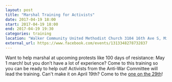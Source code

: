 ```yaml
---
layout: post
title: "Marshal Training for Activists"
date: 2017-04-19 18:00
start: 2017-04-19 18:00
end: 2017-04-19 19:30
categories: training
location: "Walker Community United Methodist Church 3104 16th Ave S, Minneapolis, Minnesota 55407"
external_url: https://www.facebook.com/events/1313348278732837
---
```

Want to help marshal at upcoming protests like 100 days of resistance: May 1 march! but you don’t have a lot of experience? Come to this training so you can be ready to help out! Activists from the Anti-War Committee will lead the training. Can't make it on April 19th? Come to the [one on the 29th](https://www.facebook.com/events/345586682503507/)!
